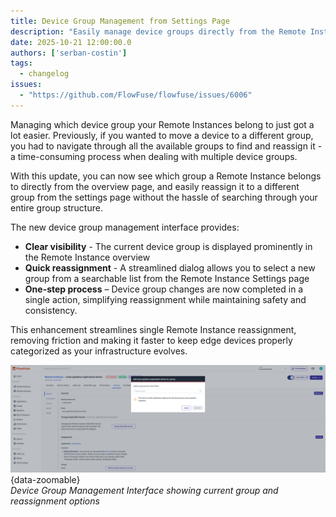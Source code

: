 ```yaml
---
title: Device Group Management from Settings Page
description: "Easily manage device groups directly from the Remote Instance settings page"
date: 2025-10-21 12:00:00.0
authors: ['serban-costin']
tags:
  - changelog
issues:
  - "https://github.com/FlowFuse/flowfuse/issues/6006"
---
```


Managing which device group your Remote Instances belong to just got a lot easier. Previously, if you wanted to move a device to a different group, you had to navigate through all the available groups to find and reassign it - a time-consuming process when dealing with multiple device groups.

With this update, you can now see which group a Remote Instance belongs to directly from the overview page, and easily reassign it to a different group from the settings page without the hassle of searching through your entire group structure.

The new device group management interface provides:

- **Clear visibility** - The current device group is displayed prominently in the Remote Instance overview
- **Quick reassignment** - A streamlined dialog allows you to select a new group from a searchable list from the Remote Instance Settings page
- **One-step process** – Device group changes are now completed in a single action, simplifying reassignment while maintaining safety and consistency.

This enhancement streamlines single Remote Instance reassignment, removing friction and making it faster to keep edge devices properly categorized as your infrastructure evolves.

![Device Group Management Interface](./images/settings-page-device-group-management.png){data-zoomable}  
_Device Group Management Interface showing current group and reassignment options_
